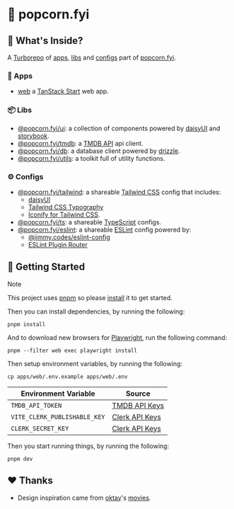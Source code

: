 # 🍿 popcorn.fyi

## 🎁 What's Inside?

A [Turborepo](https://turbo.build/repo) of [apps](#-apps), [libs](#-libs) and [configs](#️-configs) part of [popcorn.fyi](popcornfyi.vercel.app).

### 🚀 Apps

- [web](./apps/web/README.md) a [TanStack Start](https://tanstack.com/router/latest/docs/framework/react/start/overview) web app.

### 📦 Libs

- [@popcorn.fyi/ui](./libs/ui/README.md): a collection of components powered by [daisyUI](https://daisyui.com) and [storybook](https://storybook.js.org/).
- [@popcorn.fyi/tmdb](./libs/tmdb/README.md): a [TMDB API](https://developer.themoviedb.org/reference/intro/getting-started) api client.
- [@popcorn.fyi/db](./libs/db/README.md): a database client powered by [drizzle](https://orm.drizzle.team).
- [@popcorn.fyi/utils](./libs/utils/README.md): a toolkit full of utility functions.

### ⚙️ Configs

- [@popcorn.fyi/tailwind](./configs/tailwind/README.md): a shareable [Tailwind CSS](https://tailwindcss.com) config that includes:
  - [daisyUI](https://daisyui.com)
  - [Tailwind CSS Typography](https://tailwindcss-typography.vercel.app)
  - [Iconify for Tailwind CSS](https://iconify.design/docs/usage/css/tailwind).
- [@popcorn.fyi/ts](./configs/ts/README.md): a shareable [TypeScript](https://www.typescriptlang.org) configs.
- [@popcorn.fyi/eslint](./configs/eslint/README.md): a shareable [ESLint](https://eslint.org) config powered by:
  - [@jimmy.codes/eslint-config](https://github.com/jimmy-guzman/eslint-config)
  - [ESLint Plugin Router](https://tanstack.com/router/latest/docs/eslint/eslint-plugin-router)

## 🏁 Getting Started

> [!NOTE]
> This project uses [pnpm](https://pnpm.io) so please [install](https://pnpm.io/installation) it to get started.

Then you can install dependencies, by running the following:

```
pnpm install
```

And to download new browsers for [Playwright](https://playwright.dev), run the following command:

```
pnpm --filter web exec playwright install
```

Then setup environment variables, by running the following:

```
cp apps/web/.env.example apps/web/.env
```

| Environment Variable         | Source                                                                  |
| ---------------------------- | ----------------------------------------------------------------------- |
| `TMDB_API_TOKEN`             | [TMDB API Keys](https://www.themoviedb.org/settings/api)                |
| `VITE_CLERK_PUBLISHABLE_KEY` | [Clerk API Keys](https://dashboard.clerk.com/last-active?path=api-keys) |
| `CLERK_SECRET_KEY`           | [Clerk API Keys](https://dashboard.clerk.com/last-active?path=api-keys) |

Then you start running things, by running the following:

```
pnpm dev
```

## ❤️ Thanks

- Design inspiration came from [oktay](https://github.com/oktay)'s [movies](https://github.com/oktay/movies).
